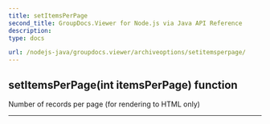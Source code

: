 ```yaml
---
title: setItemsPerPage
second_title: GroupDocs.Viewer for Node.js via Java API Reference
description: 
type: docs

url: /nodejs-java/groupdocs.viewer/archiveoptions/setitemsperpage/
---
```


## setItemsPerPage(int itemsPerPage)  function
Number of records per page (for rendering to HTML only)


---


